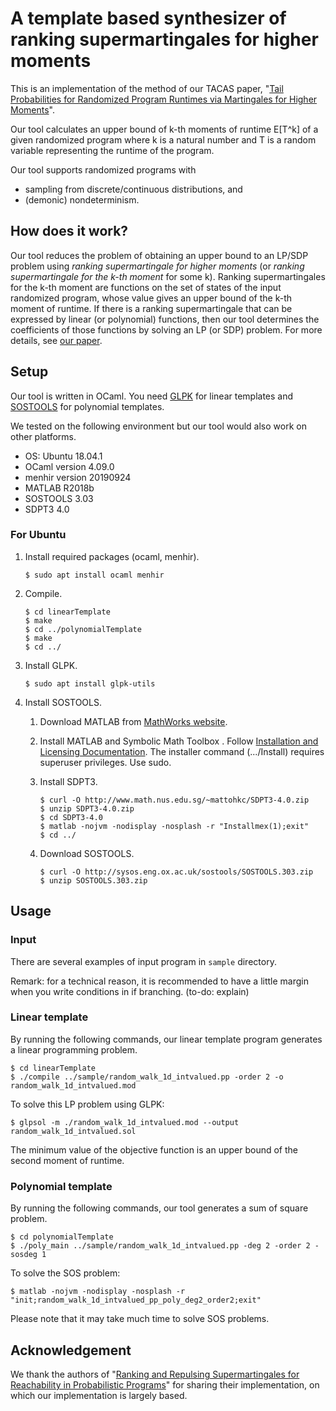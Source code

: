 # A template based synthesizer of ranking supermartingales for higher moments
This is an implementation of the method of our TACAS paper, "[Tail Probabilities for Randomized Program Runtimes via Martingales for Higher Moments](https://doi.org/10.1007/978-3-030-17465-1_8)".

Our tool calculates an upper bound of k-th moments of runtime E[T^k] of a given randomized program where k is a natural number and T is a random variable representing the runtime of the program.

Our tool supports randomized programs with
- sampling from discrete/continuous distributions, and
- (demonic) nondeterminism.

## How does it work?
Our tool reduces the problem of obtaining an upper bound to an LP/SDP problem using _ranking supermartingale for higher moments_ (or _ranking supermartingale for the k-th moment_ for some k).
Ranking supermartingales for the k-th moment are functions on the set of states of the input randomized program, whose value gives an upper bound of the k-th moment of runtime.
If there is a ranking supermartingale that can be expressed by linear (or polynomial) functions, then our tool determines the coefficients of those functions by solving an LP (or SDP) problem.
For more details, see [our paper](https://doi.org/10.1007/978-3-030-17465-1_8).

## Setup
Our tool is written in OCaml. You need [GLPK](https://www.gnu.org/software/glpk/) for linear templates and [SOSTOOLS](http://www.cds.caltech.edu/sostools/) for polynomial templates.

We tested on the following environment but our tool would also work on other platforms.
- OS: Ubuntu 18.04.1
- OCaml version 4.09.0
- menhir version 20190924
- MATLAB R2018b
- SOSTOOLS 3.03
- SDPT3 4.0

### For Ubuntu
1. Install required packages (ocaml, menhir).
    ```
    $ sudo apt install ocaml menhir
    ```

2. Compile.
    ```
    $ cd linearTemplate
    $ make
    $ cd ../polynomialTemplate
    $ make
    $ cd ../
    ```
3. Install GLPK.
    ```
    $ sudo apt install glpk-utils
    ```

4. Install SOSTOOLS.

    1. Download MATLAB from [MathWorks website](https://www.mathworks.com/downloads).

    2. Install MATLAB and Symbolic Math Toolbox  .
        Follow [Installation and Licensing
        Documentation](https://jp.mathworks.com/help/install/index.html).
        The installer command (.../Install) requires superuser privileges. Use sudo.

    3. Install SDPT3.
        ```
        $ curl -O http://www.math.nus.edu.sg/~mattohkc/SDPT3-4.0.zip
        $ unzip SDPT3-4.0.zip
        $ cd SDPT3-4.0
        $ matlab -nojvm -nodisplay -nosplash -r "Installmex(1);exit"
        $ cd ../
        ```

    4. Download SOSTOOLS.
        ```
        $ curl -O http://sysos.eng.ox.ac.uk/sostools/SOSTOOLS.303.zip
        $ unzip SOSTOOLS.303.zip
        ```


## Usage

### Input
There are several examples of input program in `sample` directory.

Remark: for a technical reason, it is recommended to have a little margin when you write conditions in if branching. (to-do: explain)

### Linear template
By running the following commands, our linear template program generates a linear programming problem.
```
$ cd linearTemplate
$ ./compile ../sample/random_walk_1d_intvalued.pp -order 2 -o random_walk_1d_intvalued.mod
```
To solve this LP problem using GLPK:
```
$ glpsol -m ./random_walk_1d_intvalued.mod --output random_walk_1d_intvalued.sol
```
The minimum value of the objective function is an upper bound of the second moment of runtime.


### Polynomial template
By running the following commands, our tool generates a sum of square problem.
```
$ cd polynomialTemplate
$ ./poly_main ../sample/random_walk_1d_intvalued.pp -deg 2 -order 2 -sosdeg 1
```
To solve the SOS problem:
```
$ matlab -nojvm -nodisplay -nosplash -r "init;random_walk_1d_intvalued_pp_poly_deg2_order2;exit"
```
Please note that it may take much time to solve SOS problems.

## Acknowledgement
We thank the authors of "[Ranking and Repulsing Supermartingales for Reachability in Probabilistic Programs](https://doi.org/10.1007/978-3-030-01090-4_28)" for sharing their implementation, on which our implementation is largely based.